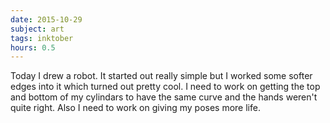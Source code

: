 ```yaml
---
date: 2015-10-29
subject: art
tags: inktober
hours: 0.5
---
```


Today I drew a robot. It started out really simple but I worked some softer edges into it which turned out pretty cool. I need to work on getting the top and bottom of my cylindars to have the same curve and the hands weren't quite right.  Also I need to work on giving my poses more life.
